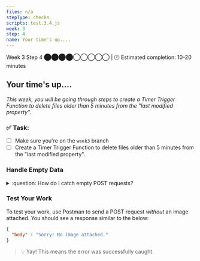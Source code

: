 ```yaml
---
files: n/a
stepType: checks
scripts: test.3.4.js
week: 3
step: 4
name: Your time's up....
---
```


Week 3 Step 4 ⬤⬤⬤⬤◯◯◯◯◯ | 🕐 Estimated completion: 10-20 minutes

## Your time's up....
*This week, you will be going through steps to create a Timer Trigger Function to delete files older than 5 minutes from the "last modified property".*

### ✅  Task:

- [ ]  Make sure you're on the `week3` branch
- [ ]  Create a Timer Trigger Function to delete files older than 5 minutes from the "last modified property".

### Handle Empty Data

<details>
<summary>:question: How do I catch empty POST requests?</summary>

```js
```

</details>



### Test Your Work

To test your work, use Postman to send a POST request *without* an image attached. You should see a response similar to the below:

```JSON
{
  "body" : "Sorry! No image attached."
}
```
> 💡 Yay! This means the error was successfully caught.